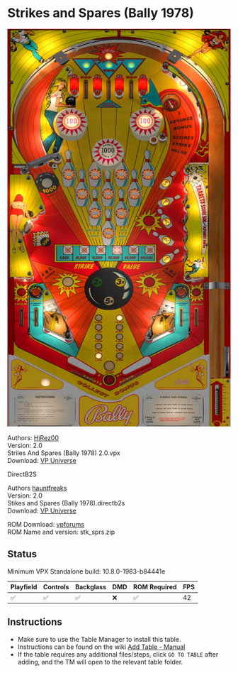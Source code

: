 # Strikes and Spares (Bally 1978)

![Table Preview](../../images/vpx-strikes.jpg)

Authors: [HiRez00](https://vpuniverse.com/profile/19941-hirez00/)  
Version: 2.0  
Striles And Spares (Bally 1978) 2.0.vpx  
Download: [VP Universe](https://vpuniverse.com/files/file/14061-strikes-and-spares-bally-1978-20-extras/)

DirectB2S

Authors [hauntfreaks](https://vpuniverse.com/profile/5216-hauntfreaks/)  
Version: 2.0  
Stikes and Spares (Bally 1978).directb2s  
Download: [VP Universe](https://vpuniverse.com/files/file/6357-strikes-and-spares-bally-1977-b2s/)

ROM
Download: [vpforums](https://www.vpforums.org/index.php?app=downloads&showfile=704)  
ROM Name and version: stk_sprs.zip  

## Status 

Minimum VPX Standalone build: 10.8.0-1983-b84441e

| Playfield | Controls | Backglass | DMD | ROM Required | FPS | 
|-----------|----------|-----------|-----|--------------|-----|
| :white_check_mark: | :white_check_mark: | :white_check_mark: | :x: | :white_check_mark: | 42 |

## Instructions

- Make sure to use the Table Manager to install this table.
- Instructions can be found on the wiki [Add Table - Manual](https://github.com/LegendsUnchained/vpx-standalone-alp4k/wiki/%5B04%5D-%F0%9F%A7%A1-TM-%E2%80%90-Other-Features#add-table---manual)
- If the table requires any additional files/steps, click `GO TO TABLE` after adding, and the TM will open to the relevant table folder.

